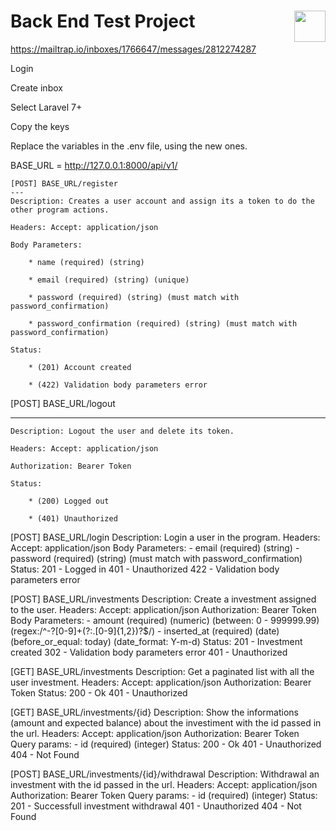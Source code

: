 # Back End Test Project <img src="https://coderockr.com/assets/images/coderockr.svg" align="right" height="50px" />

https://mailtrap.io/inboxes/1766647/messages/2812274287

Login

Create inbox

Select Laravel 7+

Copy the keys

Replace the variables in the .env file, using the new ones.

BASE_URL = http://127.0.0.1:8000/api/v1/

    [POST] BASE_URL/register
    ---
    Description: Creates a user account and assign its a token to do the other program actions.

    Headers: Accept: application/json

    Body Parameters:

        * name (required) (string)

        * email (required) (string) (unique)

        * password (required) (string) (must match with password_confirmation)

        * password_confirmation (required) (string) (must match with password_confirmation)

    Status:

        * (201) Account created

        * (422) Validation body parameters error
        

[POST] BASE_URL/logout

---

    Description: Logout the user and delete its token.

    Headers: Accept: application/json

    Authorization: Bearer Token

    Status:

        * (200) Logged out

        * (401) Unauthorized


[POST] BASE_URL/login
    Description: Login a user in the program.
    Headers: Accept: application/json
    Body Parameters:
        - email (required) (string)
        - password (required) (string) (must match with password_confirmation)
    Status:
        201 - Logged in
        401 - Unauthorized
        422 - Validation body parameters error      

[POST] BASE_URL/investments
    Description: Create a investment assigned to the user.
    Headers: Accept: application/json
    Authorization: Bearer Token
    Body Parameters:
        - amount (required) (numeric) (between: 0 - 999999.99) (regex:/^-?[0-9]+(?:\.[0-9]{1,2})?$/)
        - inserted_at (required) (date) (before_or_equal: today) (date_format: Y-m-d)
    Status:
        201 - Investment created
        302 - Validation body parameters error
        401 - Unauthorized

[GET] BASE_URL/investments
    Description: Get a paginated list with all the user investment.
    Headers: Accept: application/json
    Authorization: Bearer Token
    Status:
        200 - Ok
        401 - Unauthorized

[GET] BASE_URL/investments/{id}
    Description: Show the informations (amount and expected balance) about the investiment with the id passed in the url.
    Headers: Accept: application/json
    Authorization: Bearer Token
    Query params:
        - id (required) (integer)
    Status:
        200 - Ok
        401 - Unauthorized
        404 - Not Found

[POST] BASE_URL/investments/{id}/withdrawal
    Description: Withdrawal an investment with the id passed in the url.
    Headers: Accept: application/json
    Authorization: Bearer Token
    Query params:
        - id (required) (integer)
    Status:
        201 - Successfull investment withdrawal
        401 - Unauthorized
        404 - Not Found
